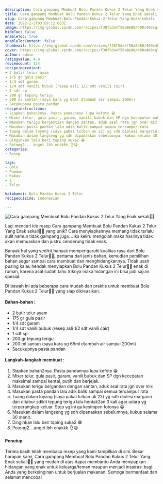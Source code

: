 ```yaml
---
description: Cara gampang Membuat Bolu Pandan Kukus 2 Telur Yang Enak sekali"
title: Cara gampang Membuat Bolu Pandan Kukus 2 Telur Yang Enak sekali
slug: Cara-gampang-Membuat-Bolu-Pandan-Kukus-2-Telur-Yang-Enak-sekali
date: 2022-2-2T03:09:12.063Z
image: https://img-global.cpcdn.com/recipes/f38f5da4f50a8e80/400x400cq70/photo.jpg
hideToc: false
enableToc: true
enableTocContent: false
thumbnail: https://img-global.cpcdn.com/recipes/f38f5da4f50a8e80/400x400cq70/photo.jpg
cover: https://img-global.cpcdn.com/recipes/f38f5da4f50a8e80/400x400cq70/photo.jpg
author: admin
ratingvalue: 4.8
reviewcount: 124
recipeingredient:
- 2 butir telur ayam
- 175 gr gula pasir
- 1/4 sdt garam
- 1/4 sdt vanili bubuk (resep asli 1/2 sdt vanili cair)
- 1 sdt sp
- 200 gr tepung terigu
- 200 ml santan (saya kara yg 65ml dtambah air sampai 200ml)
- Secukupnya pasta pandan
recipeinstructions:
- Siapkan bahan2nya. Pasta pandannya lupa kefoto 😁
- Mixer telur, gula pasir, garam, vanili bubuk dan SP dgn kecepatan maksimal sampai kental, putih dan berjejak.
- Masukan terigu bergantian dengan santan, aduk asal rata jgn over mix
- Masukan pasta pandan lalu adik balik sampai semua tercampur rata
- Tuang dalam loyang (saya pakai tulban uk 22) yg sdh diolesi margarin dan ditabur sdikit tepung terigu lalu hentak2an 3 kali agar udara yg terperangkap keluar. Step yg ini ga kesimpen fotonya 😁
- Masukan dalam langseng yg sdh dipanaskan sebelumnya, kukus selama 30 menit.
- Dinginkan lalu beri toping suka2 😁
- Potong2... anget lbh enakkk 👌😋
categories:
- Resep

tags:
- Bolu
- Pandan
- Kukus
- 2
- Telur

katakunci: Bolu Pandan Kukus 2 Telur
recipecuisine: Indonesian

---
```


![Cara gampang Membuat Bolu Pandan Kukus 2 Telur Yang Enak sekali👩‍🍳](https://img-global.cpcdn.com/recipes/f38f5da4f50a8e80/400x400cq70/photo.jpg)

Lagi mencari ide resep Cara gampang Membuat Bolu Pandan Kukus 2 Telur Yang Enak sekali👩‍🍳 yang unik? Cara menyiapkannya memang tidak terlalu sulit namun tidak gampang juga. Jika keliru mengolah maka hasilnya tidak akan memuaskan dan justru cenderung tidak enak.

Banyak hal yang sedikit banyak mempengaruhi kualitas rasa dari Bolu Pandan Kukus 2 Telur👩‍🍳, pertama dari jenis bahan, kemudian pemilihan bahan segar sampai cara membuat dan menghidangkannya. Tidak usah pusing kalau hendak menyiapkan Bolu Pandan Kukus 2 Telur👩‍🍳 enak di rumah, karena asal sudah tahu triknya maka hidangan ini bisa jadi sajian spesial.

Di bawah ini ada beberapa cara mudah dan praktis untuk membuat Bolu Pandan Kukus 2 Telur👩‍🍳 yang siap dikreasikan.

<!--inarticleads1-->

#### Bahan-bahan :

- 2 butir telur ayam
- 175 gr gula pasir
- 1/4 sdt garam
- 1/4 sdt vanili bubuk (resep asli 1/2 sdt vanili cair)
- 1 sdt sp
- 200 gr tepung terigu
- 200 ml santan (saya kara yg 65ml dtambah air sampai 200ml)
- Secukupnya pasta pandan

<!--inarticleads2-->

#### Langkah-langkah membuat :

1. Siapkan bahan2nya. Pasta pandannya lupa kefoto 😁
1. Mixer telur, gula pasir, garam, vanili bubuk dan SP dgn kecepatan maksimal sampai kental, putih dan berjejak.
1. Masukan terigu bergantian dengan santan, aduk asal rata jgn over mix
1. Masukan pasta pandan lalu adik balik sampai semua tercampur rata
1. Tuang dalam loyang (saya pakai tulban uk 22) yg sdh diolesi margarin dan ditabur sdikit tepung terigu lalu hentak2an 3 kali agar udara yg terperangkap keluar. Step yg ini ga kesimpen fotonya 😁
1. Masukan dalam langseng yg sdh dipanaskan sebelumnya, kukus selama 30 menit.
1. Dinginkan lalu beri toping suka2 😁
1. Potong2... anget lbh enakkk 👌😋

#### Penutup

Terima kasih telah membaca resep yang kami tampilkan di sini. Besar harapan kami, Cara gampang Membuat Bolu Pandan Kukus 2 Telur Yang Enak sekali👩‍🍳 yang mudah di atas dapat membantu Anda menyiapkan hidangan yang enak untuk keluarga/teman maupun menjadi inspirasi bagi Anda yang berkeinginan untuk berjualan makanan. Semoga bermanfaat dan selamat mencoba!